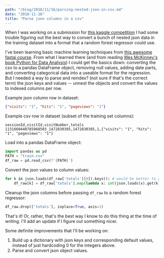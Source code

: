 ```yaml
---
path: "/blog/2018/11/16/parsing-nested-json-in-csv.md"
date: "2018-11-16"
title: "Parse json columns in a csv"
---
```


When I was working on a submission for [this kaggle competition](https://www.kaggle.com/c/ga-customer-revenue-prediction) I had some trouble figuring out the best way to convert a bunch of nested json data in the training dataset into a format that a random forest regressor could use.

I've been learning basic machine learning techniques from [this awesome fastai course](https://course.fast.ai/ml).
From what I learned there (and from reading [Wes McKinney's book Python for Data Analysis](http://wesmckinney.com/pages/book.html)) I could get the basics down: converting the csv to a pandas DataFrame object, removing null values, adding date parts, and converting categorical data into a useable format for the regression.
But I needed a way to parse and reindex? (not sure if that's the correct term) the json keys and values -- unnest the objects and convert the values to indexed columns per row.

Example json column row in dataset:
```json
{"visits": "1", "hits": "1", "pageviews": "1"}
```

Example csv row in dataset (subset of the training set columns):
```csv
sessionId,visitId,visitNumber,totals
1131660440785968503_1472830385,1472830385,1,{"visits": "1", "hits": "1", "pageviews": "1"}
```

Load into a pandas DataFrame object:
```python
import pandas as pd
PATH = "train.csv"
df_raw = pd.read_csv(f'{PATH}')
```

Convert the json values to column values:
```python
for k in json.loads(df_raw['totals'][0]).keys(): # would be better to get keys for all rows if the schema is inconsistent
    df_raw[k] = df_raw['totals'].map(lambda x: int(json.loads(x).get(k, 0))) # note the conversion to integer too
```

Cleanup the json columns before passing `df_raw` to a random forest regressor:
```python
df_raw.drop(['totals'], inplace=True, axis=1)
```

That's it! Or, rather, that's the best way I know to do this thing at the time of writing. I'll add an update if I figure out something nicer.

Some definite improvements that I'll be working on:
1. Build up a dictionary with json keys and corresponding default values, instead of just hardcoding 0 for the integers above.
2. Parse and convert json object values.
